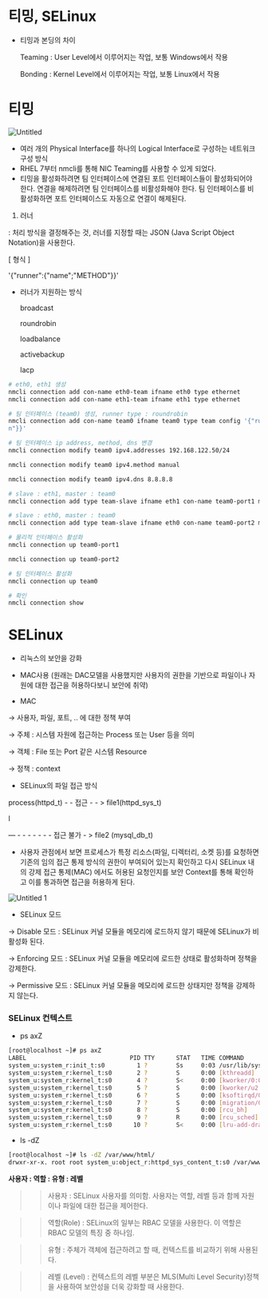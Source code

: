 # 티밍, SELinux

- 티밍과 본딩의 차이

    Teaming : User Level에서 이루어지는 작업, 보통 Windows에서 작용

    Bonding : Kernel Level에서 이루어지는 작업, 보통 Linux에서 작용

# 티밍


![Untitled](https://user-images.githubusercontent.com/67780144/95008429-c100b280-0654-11eb-8827-35ac8068213e.png)

- 여러 개의 Physical Interface를 하나의 Logical Interface로 구성하는 네트워크 구성 방식
- RHEL 7부터 nmcli를 통해 NIC Teaming를 사용할 수 있게 되었다.
- 티밍을 활성화하려면 팀 인터페이스에 연결된 포트 인터페이스들이 활성화되어야 한다. 연결을 해제하려면 팀 인터페이스를 비활성화해야 한다. 팀 인터페이스를 비활성화하면 포트 인터페이스도 자동으로 연결이 해제된다.
1. 러너

: 처리 방식을 결정해주는 것, 러너를 지정할 때는 JSON (Java Script Object Notation)을 사용한다.

[ 형식 ]

'{"runner":{"name";"METHOD"}}'

- 러너가 지원하는 방식

    broadcast

    roundrobin

    loadbalance

    activebackup

    lacp

```bash
# eth0, eth1 생성
nmcli connection add con-name eth0-team ifname eth0 type ethernet
nmcli connection add con-name eth1-team ifname eth1 type ethernet

# 팀 인터페이스 (team0) 생성, runner type : roundrobin
nmcli connection add con-name team0 ifname team0 type team config '{"runner":{"name":"roundrobi
n"}}'

# 팀 인터페이스 ip address, method, dns 변경
nmcli connection modify team0 ipv4.addresses 192.168.122.50/24

nmcli connection modify team0 ipv4.method manual

nmcli connection modify team0 ipv4.dns 8.8.8.8

# slave : eth1, master : team0
nmcli connection add type team-slave ifname eth1 con-name team0-port1 master team0

# slave : eth0, master : team0
nmcli connection add type team-slave ifname eth0 con-name team0-port2 master team0

# 물리적 인터페이스 활성화
nmcli connection up team0-port1

nmcli connection up team0-port2

# 팀 인터페이스 활성화
nmcli connection up team0

# 확인
nmcli connection show
```

# SELinux

- 리눅스의 보안을 강화
- MAC사용 (원래는 DAC모델을 사용했지만 사용자의 권한을 기반으로 파일이나 자원에 대한 접근을 허용하다보니 보안에 취약)

- MAC

→ 사용자, 파일, 포트, .. 에 대한 정책 부여

→ 주체 : 시스템 자원에 접근하는 Process 또는 User 등을 의미

→ 객체 : File 또는 Port 같은 시스템 Resource

→ 정책 : context

- SELinux의 파일 접근 방식

process(httpd_t)  - - 접근 - - > file1(httpd_sys_t)

l

— - - - - - - - 접근 불가 - > file2 (mysql_db_t)

- 사용자 관점에서 보면 프로세스가 특정 리소스(파일, 디렉터리, 소켓 등)를 요청하면 기존의 임의 접근 통제 방식의 권한이 부여되어 있는지 확인하고 다시 SELinux 내의 강제 접근 통제(MAC) 에서도 허용된 요청인지를 보안 Context를 통해 확인하고 이를 통과하면 접근을 허용하게 된다.

![Untitled 1](https://user-images.githubusercontent.com/67780144/95008432-c1994900-0654-11eb-8eef-4dafd9cf2cfa.png)


- SELinux 모드

→ Disable 모드 : SELinux 커널 모듈을 메모리에 로드하지 않기 때문에 SELinux가 비활성화 된다.

→ Enforcing 모드 : SELinux 커널 모듈을 메모리에 로드한 상태로 활성화하며 정책을 강제한다.

→ Permissive 모드 : SELinux 커널 모듈을 메모리에 로드한 상태지만 정책을 강제하지 않는다.

### SELinux 컨텍스트

- ps axZ

```bash
[root@localhost ~]# ps axZ
LABEL                             PID TTY      STAT   TIME COMMAND
system_u:system_r:init_t:s0         1 ?        Ss     0:03 /usr/lib/systemd/systemd --switched-root --system --de
system_u:system_r:kernel_t:s0       2 ?        S      0:00 [kthreadd]
system_u:system_r:kernel_t:s0       4 ?        S<     0:00 [kworker/0:0H]
system_u:system_r:kernel_t:s0       5 ?        S      0:00 [kworker/u2:0]
system_u:system_r:kernel_t:s0       6 ?        S      0:00 [ksoftirqd/0]
system_u:system_r:kernel_t:s0       7 ?        S      0:00 [migration/0]
system_u:system_r:kernel_t:s0       8 ?        S      0:00 [rcu_bh]
system_u:system_r:kernel_t:s0       9 ?        R      0:00 [rcu_sched]
system_u:system_r:kernel_t:s0      10 ?        S<     0:00 [lru-add-drain]
```

- ls -dZ

```bash
[root@localhost ~]# ls -dZ /var/www/html/
drwxr-xr-x. root root system_u:object_r:httpd_sys_content_t:s0 /var/www/html/
```

**사용자 : 역할 : 유형 : 레벨**

>> 사용자 : SELinux 사용자를 의미함. 사용자는 역할, 레벨 등과 함께 자원이나 파일에 대한 접근을 제어한다.

>> 역할(Role) : SELinux의 일부는 RBAC 모델을 사용한다. 이 역할은 RBAC 모델의 특징 중 하나임.

>> 유형 : 주체가 객체에 접근하려고 할 때, 컨텍스트를 비교하기 위해 사용된다.

>> 레벨 (Level) : 컨텍스트의 레벨 부분은 MLS(Multi Level Security)정책을 사용하여 보안성을 더욱 강화할 때 사용한다.
